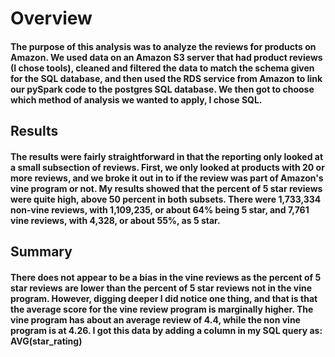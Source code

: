 # Overview

#### The purpose of this analysis was to analyze the reviews for products on Amazon.  We used data on an Amazon S3 server that had product reviews (I chose tools), cleaned and filtered the data to match the schema given for the SQL database, and then used the RDS service from Amazon to link our pySpark code to the postgres SQL database.  We then got to choose which method of analysis we wanted to apply, I chose SQL.

## Results

#### The results were fairly straightforward in that the reporting only looked at a small subsection of reviews.  First, we only looked at products with 20 or more reviews, and we broke it out in to if the review was part of Amazon's vine program or not.  My results showed that the percent of 5 star reviews were quite high, above 50 percent in both subsets.  There were 1,733,334 non-vine reviews, with 1,109,235, or about 64% being 5 star, and 7,761 vine reviews, with 4,328, or about 55%, as 5 star.

## Summary

#### There does not appear to be a bias in the vine reviews as the percent of 5 star reviews are lower than the percent of 5 star reviews not in the vine program. However, digging deeper I did notice one thing, and that is that the average score for the vine review program is marginally higher.  The vine program has about an average review of 4.4, while the non vine program is at 4.26.  I got this data by adding a column in my SQL query as: AVG(star_rating)